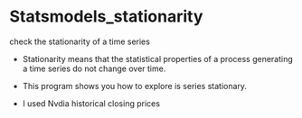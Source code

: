# Statsmodels_stationarity
check the stationarity of a time series

* Stationarity means that the statistical properties of a process generating a time series do not change over time.

* This program shows you how to explore is series stationary.
* I used Nvdia historical closing prices
